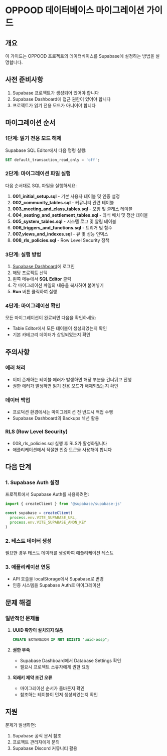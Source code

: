 # OPPOOD 데이터베이스 마이그레이션 가이드

## 개요
이 가이드는 OPPOOD 프로젝트의 데이터베이스를 Supabase에 설정하는 방법을 설명합니다.

## 사전 준비사항
1. Supabase 프로젝트가 생성되어 있어야 합니다
2. Supabase Dashboard에 접근 권한이 있어야 합니다
3. 프로젝트가 읽기 전용 모드가 아니어야 합니다

## 마이그레이션 순서

### 1단계: 읽기 전용 모드 해제
Supabase SQL Editor에서 다음 명령 실행:
```sql
SET default_transaction_read_only = 'off';
```

### 2단계: 마이그레이션 파일 실행
다음 순서대로 SQL 파일을 실행하세요:

1. **001_initial_setup.sql** - 기본 사용자 테이블 및 인증 설정
2. **002_community_tables.sql** - 커뮤니티 관련 테이블
3. **003_meeting_and_class_tables.sql** - 모임 및 클래스 테이블
4. **004_seating_and_settlement_tables.sql** - 좌석 배치 및 정산 테이블
5. **005_system_tables.sql** - 시스템 로그 및 알림 테이블
6. **006_triggers_and_functions.sql** - 트리거 및 함수
7. **007_views_and_indexes.sql** - 뷰 및 성능 인덱스
8. **008_rls_policies.sql** - Row Level Security 정책

### 3단계: 실행 방법
1. [Supabase Dashboard](https://supabase.com/dashboard)에 로그인
2. 해당 프로젝트 선택
3. 왼쪽 메뉴에서 **SQL Editor** 클릭
4. 각 마이그레이션 파일의 내용을 복사하여 붙여넣기
5. **Run** 버튼 클릭하여 실행

### 4단계: 마이그레이션 확인
모든 마이그레이션이 완료되면 다음을 확인하세요:
- Table Editor에서 모든 테이블이 생성되었는지 확인
- 기본 카테고리 데이터가 삽입되었는지 확인

## 주의사항

### 에러 처리
- 이미 존재하는 테이블 에러가 발생하면 해당 부분을 건너뛰고 진행
- 권한 에러가 발생하면 읽기 전용 모드가 해제되었는지 확인

### 데이터 백업
- 프로덕션 환경에서는 마이그레이션 전 반드시 백업 수행
- Supabase Dashboard의 Backups 섹션 활용

### RLS (Row Level Security)
- 008_rls_policies.sql 실행 후 RLS가 활성화됩니다
- 애플리케이션에서 적절한 인증 토큰을 사용해야 합니다

## 다음 단계

### 1. Supabase Auth 설정
프로젝트에서 Supabase Auth를 사용하려면:
```javascript
import { createClient } from '@supabase/supabase-js'

const supabase = createClient(
  process.env.VITE_SUPABASE_URL,
  process.env.VITE_SUPABASE_ANON_KEY
)
```

### 2. 테스트 데이터 생성
필요한 경우 테스트 데이터를 생성하여 애플리케이션 테스트

### 3. 애플리케이션 연동
- API 호출을 localStorage에서 Supabase로 변경
- 인증 시스템을 Supabase Auth로 마이그레이션

## 문제 해결

### 일반적인 문제들

1. **UUID 확장이 설치되지 않음**
   ```sql
   CREATE EXTENSION IF NOT EXISTS "uuid-ossp";
   ```

2. **권한 부족**
   - Supabase Dashboard에서 Database Settings 확인
   - 필요시 프로젝트 소유자에게 권한 요청

3. **외래키 제약 조건 오류**
   - 마이그레이션 순서가 올바른지 확인
   - 참조하는 테이블이 먼저 생성되었는지 확인

## 지원
문제가 발생하면:
1. Supabase 공식 문서 참조
2. 프로젝트 관리자에게 문의
3. Supabase Discord 커뮤니티 활용